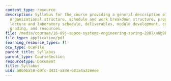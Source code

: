 ```yaml
---
content_type: resource
description: Syllabus for the course providing a general description of the course,
  organizational structure, schedule and work breakdown structure, program schedule,
  lecture and laboratory schedule, deliverables, module development, communications,
  grading, and resources.
file: /media/courses/16-89j-space-systems-engineering-spring-2007/a8b9ba58d9fcd431a84e681a4a32eeee_syllabus.pdf
file_type: application/pdf
learning_resource_types: []
ocw_type: OCWFile
parent_title: Syllabus
parent_type: CourseSection
resourcetype: Document
title: Syllabus
uid: a8b9ba58-d9fc-d431-a84e-681a4a32eeee
---
```

